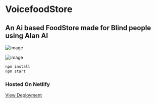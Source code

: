 # VoicefoodStore

## An Ai based FoodStore made for Blind people using Alan AI

![image](https://user-images.githubusercontent.com/79045059/120094161-70d2e500-c13c-11eb-86c3-644783329abc.png)


![image](https://user-images.githubusercontent.com/79045059/120094172-7a5c4d00-c13c-11eb-829c-535d4c6b8e87.png)

```bash
npm install
npm start
```
### Hosted On Netlify

[View Deployment](https://condescending-mcnulty-3be88d.netlify.app/)
